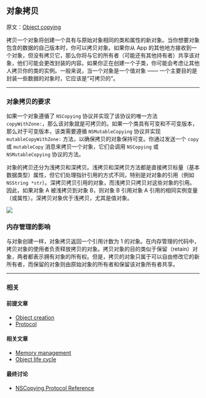 ## 对象拷贝

原文：[Object copying](https://developer.apple.com/library/archive/documentation/General/Conceptual/DevPedia-CocoaCore/ObjectCopying.html#//apple_ref/doc/uid/TP40008195-CH38-SW1)

拷贝一个对象将创建一个具有与原始对象相同的类和属性的新对象。当你想要对象包含的数据的自己版本时，你可以拷贝对象。如果你从 App 的其他地方接收到一个对象，但没有拷贝它，那么你将与它的所有者（可能还有其他持有者）共享该对象，他们可能会更改封装的内容。如果你正在创建一个子类，你可能会考虑让其他人拷贝你的类的实例。一般来说，当一个对象是一个值对象 —— 一个主要目的是封装一些数据的对象时，它应该是“可拷贝的”。

---

### 对象拷贝的要求

如果一个对象遵循了 `NSCopying` 协议并实现了该协议的唯一方法 `copyWithZone:`，那么该对象就是可拷贝的。如果一个类具有可变和不可变版本，那么对于可变版本，该类需要遵循 `NSMutableCopying` 协议并实现 `mutableCopyWithZone:` 方法，以确保拷贝的对象保持可变。你通过发送一个 `copy` 或 `mutableCopy` 消息来拷贝一个对象，它们会调用 `NSCopying` 或 `NSMutableCopying` 协议的方法。

对象的拷贝还分为浅拷贝和深拷贝。浅拷贝和深拷贝方法都是直接拷贝标量（基本数据类型）属性，但它们处理指针引用的方式不同，特别是对对象的引用（例如 `NSString *str`）。深拷贝拷贝引用的对象，而浅拷贝只拷贝对这些对象的引用。因此，如果对象 A 被浅拷贝到对象 B，则对象 B 引用对象 A 引用的相同实例变量（或属性）。深拷贝对象优于浅拷贝，尤其是值对象。

![](https://gitee.com/junteng/images/raw/master/img/20220105192858.png)

### 内存管理的影响

与对象创建一样，对象拷贝返回一个引用计数为 1 的对象。在内存管理的代码中，拷贝对象的使用者负责释放拷贝的对象。拷贝对象的目的类似于保留（retain）对象，两者都表示拥有对象的所有权。但是，拷贝的对象只属于可以自由修改它的新所有者，而保留的对象则由原始对象的所有者和保留该对象所有者共享。

---

### 相关

#### 前提文章

* [Object creation](https://developer.apple.com/library/archive/documentation/General/Conceptual/DevPedia-CocoaCore/ObjectCreation.html#//apple_ref/doc/uid/TP40008195-CH39-SW1)
* [Protocol](https://developer.apple.com/library/archive/documentation/General/Conceptual/DevPedia-CocoaCore/Protocol.html#//apple_ref/doc/uid/TP40008195-CH45-SW1)

#### 相关文章

- [Memory management](https://developer.apple.com/library/archive/documentation/General/Conceptual/DevPedia-CocoaCore/MemoryManagement.html#//apple_ref/doc/uid/TP40008195-CH27-SW1)
- [Object life cycle](https://developer.apple.com/library/archive/documentation/General/Conceptual/DevPedia-CocoaCore/ObjectLifeCycle.html#//apple_ref/doc/uid/TP40008195-CH55-SW1)

#### 最终讨论

* [NSCopying Protocol Reference](https://developer.apple.com/documentation/foundation/nscopying)